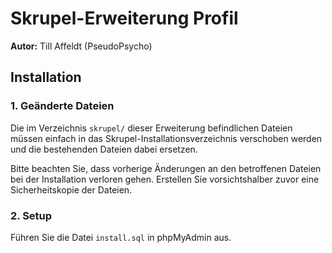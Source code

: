 Skrupel-Erweiterung Profil
==========================

**Autor:** Till Affeldt (PseudoPsycho)


Installation
------------

### 1. Geänderte Dateien 

Die im Verzeichnis `skrupel/` dieser Erweiterung befindlichen Dateien müssen einfach in das Skrupel-Installationsverzeichnis
verschoben werden und die bestehenden Dateien dabei ersetzen.

Bitte beachten Sie, dass vorherige Änderungen an den betroffenen Dateien bei der Installation verloren gehen.
Erstellen Sie vorsichtshalber zuvor eine Sicherheitskopie der Dateien.


### 2. Setup

Führen Sie die Datei `install.sql` in phpMyAdmin aus.
